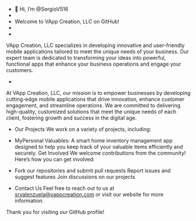 - 👋 Hi, I’m @SergioV516
- 
- Welcome to VApp Creation, LLC on GitHub!
-
- 
VApp Creation, LLC specializes in developing innovative and user-friendly mobile applications tailored to meet the unique needs of your business. Our expert team is dedicated to transforming your ideas into powerful, functional apps that enhance your business operations and engage your customers.

-
At VApp Creation, LLC, our mission is to empower businesses by developing cutting-edge mobile applications that drive innovation, enhance customer engagement, and streamline operations. We are committed to delivering high-quality, customized solutions that meet the unique needs of each client, fostering growth and success in the digital age.

- Our Projects
We work on a variety of projects, including:

- MyPersonal Valuables: A smart home inventory management app designed to help you keep track of your valuable items efficiently and securely.
Get Involved
We welcome contributions from the community! Here’s how you can get involved:

- Fork our repositories and submit pull requests
Report issues and suggest features
Join discussions on our projects

- Contact Us
Feel free to reach out to us at srvalenzuela@vappcreation.com or visit our website for more information.

Thank you for visiting our GitHub profile!
